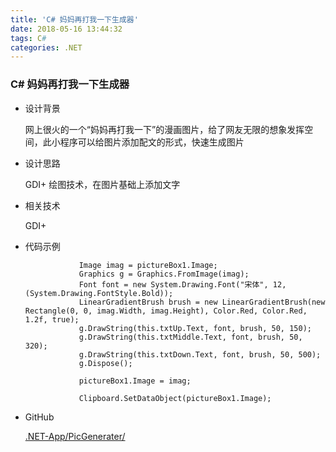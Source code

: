 ```yaml
---
title: 'C# 妈妈再打我一下生成器'
date: 2018-05-16 13:44:32
tags: C# 
categories: .NET
---
```


### C# 妈妈再打我一下生成器

- 设计背景

	网上很火的一个“妈妈再打我一下”的漫画图片，给了网友无限的想象发挥空间，此小程序可以给图片添加配文的形式，快速生成图片

- 设计思路

	GDI+ 绘图技术，在图片基础上添加文字

- 相关技术

	GDI+

- 代码示例

	```
	            Image imag = pictureBox1.Image;
                Graphics g = Graphics.FromImage(imag);
                Font font = new System.Drawing.Font("宋体", 12, (System.Drawing.FontStyle.Bold));
                LinearGradientBrush brush = new LinearGradientBrush(new Rectangle(0, 0, imag.Width, imag.Height), Color.Red, Color.Red, 1.2f, true);
                g.DrawString(this.txtUp.Text, font, brush, 50, 150);
                g.DrawString(this.txtMiddle.Text, font, brush, 50, 320);
                g.DrawString(this.txtDown.Text, font, brush, 50, 500);
                g.Dispose();

                pictureBox1.Image = imag;

                Clipboard.SetDataObject(pictureBox1.Image);
	```

	
- GitHub

	[.NET-App/PicGenerater/](https://github.com/BMBH/.NET-App/tree/master/PicGenerater)
